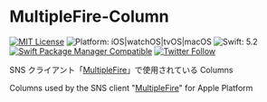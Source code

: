 # MultipleFire-Column

[![MIT License](https://img.shields.io/badge/License-MIT-blue.svg)](https://github.com/treastrain/MultipleFire-Column/blob/master/LICENSE)
![Platform: iOS|watchOS|tvOS|macOS](https://img.shields.io/badge/Platform-iOS%20%7C%20watchOS%20%7C%20tvOS%20%7C%20macOS-lightgrey.svg)
![Swift: 5.2](https://img.shields.io/badge/Swift-5.2-orange.svg)
[![Swift Package Manager Compatible](https://img.shields.io/badge/Swift%20Package%20Manager-Compatible-brightgreen.svg)](https://github.com/apple/swift-package-manager)
[![Twitter Follow](https://img.shields.io/twitter/follow/MultipleFire?label=%40MultipleFire&style=social)](https://twitter.com/MultipleFire)

SNS クライアント「[MultipleFire](https://twitter.com/MultipleFire)」で使用されている Columns

Columns used by the SNS client "[MultipleFire](https://twitter.com/MultipleFire)" for Apple Platform